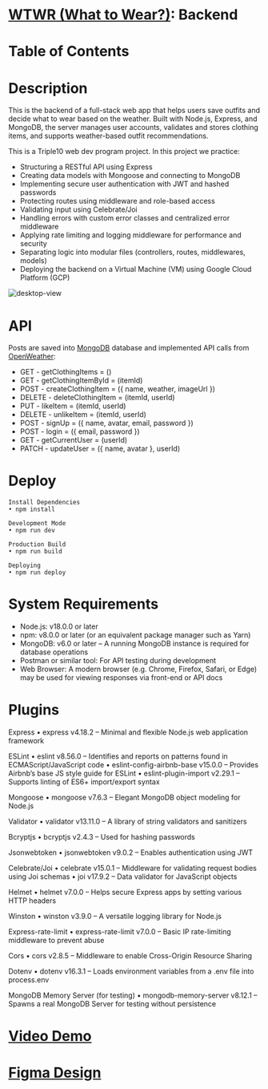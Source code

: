 # [WTWR (What to Wear?)](https://leticezwinger.com/): Backend

# Table of Contents

# Description

This is the backend of a full-stack web app that helps users save outfits and decide what to wear based on the weather. Built with Node.js, Express, and MongoDB, the server manages user accounts, validates and stores clothing items, and supports weather-based outfit recommendations.

This is a Triple10 web dev program project. In this project we practice:

- Structuring a RESTful API using Express
- Creating data models with Mongoose and connecting to MongoDB
- Implementing secure user authentication with JWT and hashed passwords
- Protecting routes using middleware and role-based access
- Validating input using Celebrate/Joi
- Handling errors with custom error classes and centralized error middleware
- Applying rate limiting and logging middleware for performance and security
- Separating logic into modular files (controllers, routes, middlewares, models)
- Deploying the backend on a Virtual Machine (VM) using Google Cloud Platform (GCP)

![desktop-view](/src/assets/wtwr.png)

# API

Posts are saved into [MongoDB](https://www.mongodb.com/) database and implemented API calls from [OpenWeather](https://openweathermap.org/):

* GET - getClothingItems = ()  
* GET - getClothingItemById = (itemId)  
* POST - createClothingItem = ({ name, weather, imageUrl })  
* DELETE - deleteClothingItem = (itemId, userId)  
* PUT - likeItem = (itemId, userId)  
* DELETE - unlikeItem = (itemId, userId)
* POST - signUp = ({ name, avatar, email, password })  
* POST - login = ({ email, password })  
* GET - getCurrentUser = (userId)  
* PATCH - updateUser = ({ name, avatar }, userId)





# Deploy

	Install Dependencies
	• npm install

	Development Mode
	• npm run dev

	Production Build
	• npm run build

	Deploying
	• npm run deploy
	

# System Requirements
 * Node.js: v18.0.0 or later
 * npm: v8.0.0 or later (or an equivalent package manager such as Yarn)
 * MongoDB: v6.0 or later – A running MongoDB instance is required for database operations
 * Postman or similar tool: For API testing during development
 * Web Browser: A modern browser (e.g. Chrome, Firefox, Safari, or Edge) may be used for viewing responses via front-end or API docs

# Plugins

  Express
  • express v4.18.2 – Minimal and flexible Node.js web application framework

  ESLint
  • eslint v8.56.0 – Identifies and reports on patterns found in ECMAScript/JavaScript code
  • eslint-config-airbnb-base v15.0.0 – Provides Airbnb’s base JS style guide for ESLint
  • eslint-plugin-import v2.29.1 – Supports linting of ES6+ import/export syntax

  Mongoose
  • mongoose v7.6.3 – Elegant MongoDB object modeling for Node.js

  Validator
  • validator v13.11.0 – A library of string validators and sanitizers

  Bcryptjs
  • bcryptjs v2.4.3 – Used for hashing passwords

  Jsonwebtoken
  • jsonwebtoken v9.0.2 – Enables authentication using JWT

  Celebrate/Joi
  • celebrate v15.0.1 – Middleware for validating request bodies using Joi schemas
  • joi v17.9.2 – Data validator for JavaScript objects

  Helmet
  • helmet v7.0.0 – Helps secure Express apps by setting various HTTP headers

  Winston
  • winston v3.9.0 – A versatile logging library for Node.js

  Express-rate-limit
  • express-rate-limit v7.0.0 – Basic IP rate-limiting middleware to prevent abuse

  Cors
  • cors v2.8.5 – Middleware to enable Cross-Origin Resource Sharing

  Dotenv
  • dotenv v16.3.1 – Loads environment variables from a .env file into process.env

  MongoDB Memory Server (for testing)
  • mongodb-memory-server v8.12.1 – Spawns a real MongoDB Server for testing without persistence
	


# [Video Demo](https://youtu.be/TOht5NQbq64)

# [Figma Design](https://www.figma.com/design/dQLJwEKasIdspciJAJrCaf/Sprint-11_-WTWR?node-id=311-433&p=f&t=8heaDjekYZaoSaKv-0)




